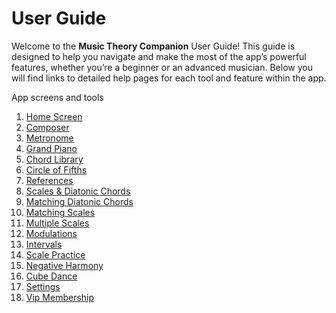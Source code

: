 # User Guide
Welcome to the **Music Theory Companion** User Guide! This guide is designed to help you navigate and make the most of the app’s powerful features, whether you’re a beginner or an advanced musician. Below you will find links to detailed help pages for each tool and feature within the app.

App screens and tools
  1. [Home Screen](home.md)
  1. [Composer](composer.md)
  1. [Metronome](metronome.md)
  1. [Grand Piano](piano.md)
  1. [Chord Library](chord_library.md)
  1. [Circle of Fifths](circle_of_fifth.md)
  1. [References](reference.md)
  1. [Scales & Diatonic Chords](scales_and_chords.md)
  1. [Matching Diatonic Chords](matching_chords.md)
  1. [Matching Scales](matching_scales.md)
  1. [Multiple Scales](multi_scales.md)
  1. [Modulations](modulations.md)
  1. [Intervals](intervals.md)
  1. [Scale Practice](scale_practice.md)
  1. [Negative Harmony](negative_harmony.md)
  1. [Cube Dance](cube_dance.md)
  1. [Settings](settings.md)
  1. [Vip Membership](subscription.md)

<!--Music Theory Concepts-->
